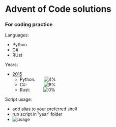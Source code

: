 # Advent of Code solutions
### For coding practice

Languages:
- Python
- C#
- RUst


Years:
- [2015](2015)
  - Python:  &nbsp;  &nbsp;  &nbsp; ![4%](https://progress-bar.dev/4)
  - C#:&nbsp; &nbsp;  &nbsp;  &nbsp;  &nbsp;  &nbsp;  &nbsp; ![8%](https://progress-bar.dev/8)
  - Rust:    &nbsp;  &nbsp;  &nbsp;  &nbsp;  &nbsp; ![0%](https://progress-bar.dev/0)

Script usage:
- add alias to your preferred shell
- run script in 'year' folder
- ![usage](https://cdn.discordapp.com/attachments/808679873837137940/927837060260315156/unknown.png)
